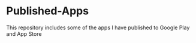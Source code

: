 # Published-Apps
This repository includes some of the apps I have published to Google Play and App Store
